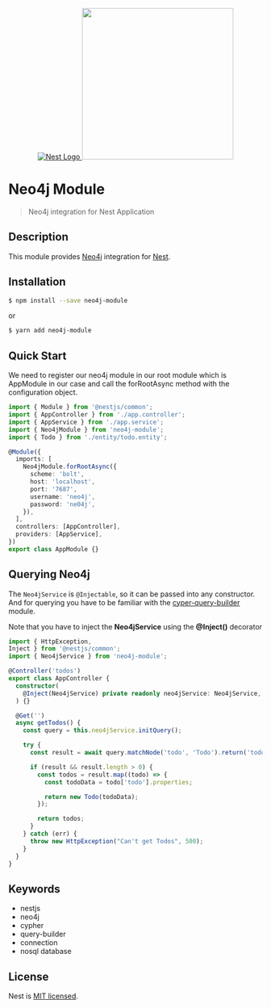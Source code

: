 <p align="center">
  <a href="http://nestjs.com/" target="blank"><img src="https://kamilmysliwiec.com/public/nest-logo.png#1" alt="Nest Logo" />   </a>
  <a href="https://neo4j.com" target="_blank"><img src="https://dist.neo4j.com/wp-content/uploads/20140926224303/neo4j_logo-facebook.png" width="300"></a>
</p>

# Neo4j Module

> Neo4j integration for Nest Application

## Description

This module provides [Neo4j](https://www.neo4j.com) integration for [Nest](http://nestjs.com/).

## Installation

```bash
$ npm install --save neo4j-module
```

or

```bash
$ yarn add neo4j-module
```

## Quick Start

We need to register our neo4j module in our root module which is AppModule in our case and call the forRootAsync method with the configuration object.


```typescript
import { Module } from '@nestjs/common';
import { AppController } from './app.controller';
import { AppService } from './app.service';
import { Neo4jModule } from 'neo4j-module';
import { Todo } from './entity/todo.entity';

@Module({
  imports: [
    Neo4jModule.forRootAsync({
      scheme: 'bolt',
      host: 'localhost',
      port: '7687',
      username: 'neo4j',
      password: 'ne04j',
    }),
  ],
  controllers: [AppController],
  providers: [AppService],
})
export class AppModule {}
```

## Querying Neo4j

The `Neo4jService` is `@Injectable`, so it can be passed into any constructor. And for querying
you have to be familiar with the [cyper-query-builder](https://jamesfer.me/cypher-query-builder/index.html) module.

Note that you have to inject the **Neo4jService** using the **@Inject()** decorator

```typescript
import { HttpException, 
Inject } from '@nestjs/common';
import { Neo4jService } from 'neo4j-module';

@Controller('todos')
export class AppController {
  constructor(
    @Inject(Neo4jService) private readonly neo4jService: Neo4jService,
  ) {}

  @Get('')
  async getTodos() {
    const query = this.neo4jService.initQuery();

    try {
      const result = await query.matchNode('todo', 'Todo').return('todo').run();

      if (result && result.length > 0) {
        const todos = result.map((todo) => {
          const todoData = todo['todo'].properties;

          return new Todo(todoData);
        });

        return todos;
      }
    } catch (err) {
      throw new HttpException("Can't get Todos", 500);
    }
  }
}
```

## Keywords

- nestjs
- neo4j
- cypher
- query-builder
- connection
- nosql database

## License

  Nest is [MIT licensed](LICENSE).